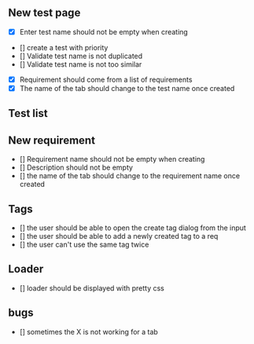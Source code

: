 ## New test page
- [x] Enter test name should not be empty when creating
- [] create a test with priority
- [] Validate test name is not duplicated
- [] Validate test name is not too similar
- [x] Requirement should come from a list of requirements
- [x] The name of the tab should change to the test name once created

## Test list


## New requirement
- [] Requirement name should not be empty when creating
- [] Description should not be empty
- [] the name of the tab should change to the requirement name once created

## Tags
- [] the user should be able to open the create tag dialog from the input
- [] the user should be able to add a newly created tag to a req
- [] the user can't use the same tag twice

## Loader
- [] loader should be displayed with pretty css

## bugs
- [] sometimes the X is not working for a tab